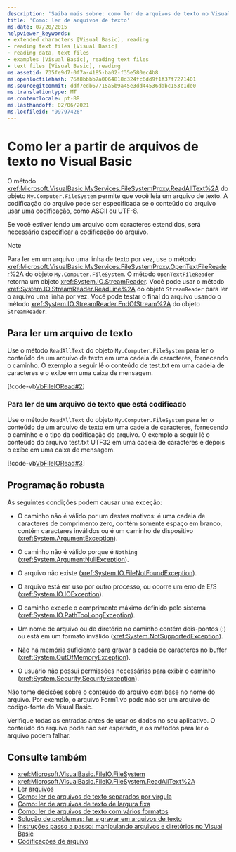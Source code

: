 ```yaml
---
description: 'Saiba mais sobre: como ler de arquivos de texto no Visual Basic'
title: 'Como: ler de arquivos de texto'
ms.date: 07/20/2015
helpviewer_keywords:
- extended characters [Visual Basic], reading
- reading text files [Visual Basic]
- reading data, text files
- examples [Visual Basic], reading text files
- text files [Visual Basic], reading
ms.assetid: 735fe9d7-0f7a-4185-ba02-f35e580ec4b8
ms.openlocfilehash: 76f8bbbb7a0064818d324fc6dd9f1f37f7271401
ms.sourcegitcommit: ddf7edb67715a5b9a45e3dd44536dabc153c1de0
ms.translationtype: MT
ms.contentlocale: pt-BR
ms.lasthandoff: 02/06/2021
ms.locfileid: "99797426"
---
```

# <a name="how-to-read-from-text-files-in-visual-basic"></a>Como ler a partir de arquivos de texto no Visual Basic

O método <xref:Microsoft.VisualBasic.MyServices.FileSystemProxy.ReadAllText%2A> do objeto `My.Computer.FileSystem` permite que você leia um arquivo de texto. A codificação do arquivo pode ser especificada se o conteúdo do arquivo usar uma codificação, como ASCII ou UTF-8.

Se você estiver lendo um arquivo com caracteres estendidos, será necessário especificar a codificação do arquivo.

> [!NOTE]
> Para ler em um arquivo uma linha de texto por vez, use o método <xref:Microsoft.VisualBasic.MyServices.FileSystemProxy.OpenTextFileReader%2A> do objeto `My.Computer.FileSystem`. O método `OpenTextFileReader` retorna um objeto <xref:System.IO.StreamReader>. Você pode usar o método <xref:System.IO.StreamReader.ReadLine%2A> do objeto `StreamReader` para ler o arquivo uma linha por vez. Você pode testar o final do arquivo usando o método <xref:System.IO.StreamReader.EndOfStream%2A> do objeto `StreamReader`.

## <a name="to-read-from-a-text-file"></a>Para ler um arquivo de texto

Use o método `ReadAllText` do objeto `My.Computer.FileSystem` para ler o conteúdo de um arquivo de texto em uma cadeia de caracteres, fornecendo o caminho. O exemplo a seguir lê o conteúdo de test.txt em uma cadeia de caracteres e o exibe em uma caixa de mensagem.

[!code-vb[VbFileIORead#2](~/samples/snippets/visualbasic/VS_Snippets_VBCSharp/VbFileIORead/VB/Class1.vb#2)]

### <a name="to-read-from-a-text-file-that-is-encoded"></a>Para ler de um arquivo de texto que está codificado

Use o método `ReadAllText` do objeto `My.Computer.FileSystem` para ler o conteúdo de um arquivo de texto em uma cadeia de caracteres, fornecendo o caminho e o tipo da codificação do arquivo. O exemplo a seguir lê o conteúdo do arquivo test.txt UTF32 em uma cadeia de caracteres e depois o exibe em uma caixa de mensagem.

[!code-vb[VbFileIORead#3](~/samples/snippets/visualbasic/VS_Snippets_VBCSharp/VbFileIORead/VB/Class1.vb#3)]

## <a name="robust-programming"></a>Programação robusta

As seguintes condições podem causar uma exceção:

- O caminho não é válido por um destes motivos: é uma cadeia de caracteres de comprimento zero, contém somente espaço em branco, contém caracteres inválidos ou é um caminho de dispositivo (<xref:System.ArgumentException>).

- O caminho não é válido porque é `Nothing` (<xref:System.ArgumentNullException>).

- O arquivo não existe (<xref:System.IO.FileNotFoundException>).

- O arquivo está em uso por outro processo, ou ocorre um erro de E/S (<xref:System.IO.IOException>).

- O caminho excede o comprimento máximo definido pelo sistema (<xref:System.IO.PathTooLongException>).

- Um nome de arquivo ou de diretório no caminho contém dois-pontos (:) ou está em um formato inválido (<xref:System.NotSupportedException>).

- Não há memória suficiente para gravar a cadeia de caracteres no buffer (<xref:System.OutOfMemoryException>).

- O usuário não possui permissões necessárias para exibir o caminho (<xref:System.Security.SecurityException>).

Não tome decisões sobre o conteúdo do arquivo com base no nome do arquivo. Por exemplo, o arquivo Form1.vb pode não ser um arquivo de código-fonte do Visual Basic.

Verifique todas as entradas antes de usar os dados no seu aplicativo. O conteúdo do arquivo pode não ser esperado, e os métodos para ler o arquivo podem falhar.

## <a name="see-also"></a>Consulte também

- <xref:Microsoft.VisualBasic.FileIO.FileSystem>
- <xref:Microsoft.VisualBasic.FileIO.FileSystem.ReadAllText%2A>
- [Ler arquivos](reading-from-files.md)
- [Como: ler de arquivos de texto separados por vírgula](how-to-read-from-comma-delimited-text-files.md)
- [Como: ler de arquivos de texto de largura fixa](how-to-read-from-fixed-width-text-files.md)
- [Como: ler de arquivos de texto com vários formatos](how-to-read-from-text-files-with-multiple-formats.md)
- [Solução de problemas: ler e gravar em arquivos de texto](troubleshooting-reading-from-and-writing-to-text-files.md)
- [Instruções passo a passo: manipulando arquivos e diretórios no Visual Basic](walkthrough-manipulating-files-and-directories.md)
- [Codificações de arquivo](file-encodings.md)
